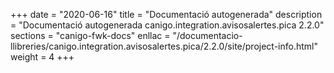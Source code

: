 +++
date        = "2020-06-16"
title       = "Documentació autogenerada"
description = "Documentació autogenerada canigo.integration.avisosalertes.pica 2.2.0"
sections    = "canigo-fwk-docs"
enllac		= "/documentacio-llibreries/canigo.integration.avisosalertes.pica/2.2.0/site/project-info.html"
weight      = 4
+++

